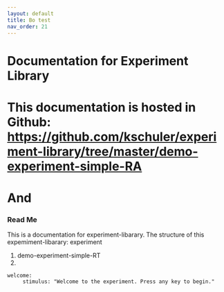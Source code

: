 ```yaml
---
layout: default
title: Bo test
nav_order: 21
---
```

# Documentation for Experiment Library
# This documentation is hosted in Github: https://github.com/kschuler/experiment-library/tree/master/demo-experiment-simple-RA
# And 

### Read Me
This is a documentation for experiment-libarary. The structure of this expemiment-libarary:
experiment
1. demo-experiment-simple-RT
2. 
```
welcome:
     stimulus: "Welcome to the experiment. Press any key to begin."
```
<!--stackedit_data:
eyJoaXN0b3J5IjpbLTcwMTc3ODAzMiwxMTg5OTgwNzM0LDE2MD
kyOTcxNTAsLTQ5MTYzNTQ3OSwtMTk0MDY5MjE0MCwtODY0MzAz
MDUxLC03MzkzNjUxNDAsMTU4MTQ2Mzk4NiwtMTA1OTQzNzU3My
wyOTY2NTI0NzMsMTc4ODc5NTQ3NSwtMTk2MDcyNDM0NCwxNzg2
MDU4NTUzXX0=
-->